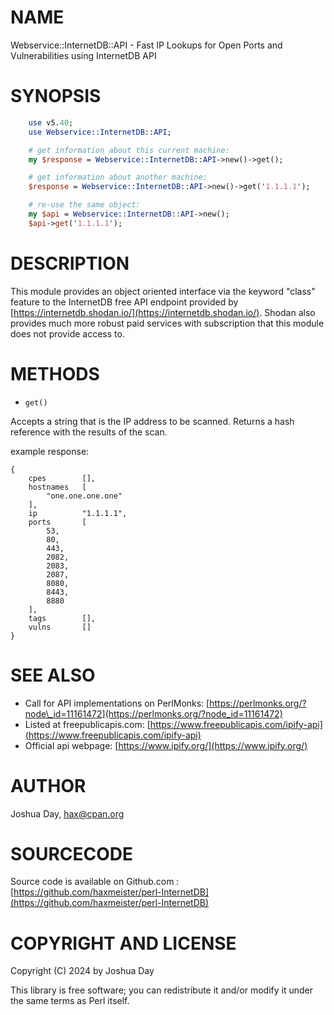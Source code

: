 # NAME

Webservice::InternetDB::API - Fast IP Lookups for Open Ports and Vulnerabilities using InternetDB API

# SYNOPSIS
```perl
    use v5.40;
    use Webservice::InternetDB::API;

    # get information about this current machine:
    my $response = Webservice::InternetDB::API->new()->get();

    # get information about another machine:
    $response = Webservice::InternetDB::API->new()->get('1.1.1.1');

    # re-use the same object:
    my $api = Webservice::InternetDB::API->new();
    $api->get('1.1.1.1');
```
# DESCRIPTION

This module provides an object oriented interface via the keyword "class" feature to the InternetDB free API endpoint provided by [https://internetdb.shodan.io/](https://internetdb.shodan.io/). Shodan also provides much more robust paid services with subscription that this module does not provide access to.

# METHODS

- `get()`

Accepts a string that is the IP address to be scanned.
Returns a hash reference with the results of the scan.

example response:

    {
        cpes        [],
        hostnames   [
            "one.one.one.one"
        ],
        ip          "1.1.1.1",
        ports       [
            53,
            80,
            443,
            2082,
            2083,
            2087,
            8080,
            8443,
            8880
        ],
        tags        [],
        vulns       []
    }

# SEE ALSO

- Call for API implementations on PerlMonks: [https://perlmonks.org/?node\_id=11161472](https://perlmonks.org/?node_id=11161472)
- Listed at  freepublicapis.com: [https://www.freepublicapis.com/ipify-api](https://www.freepublicapis.com/ipify-api)
- Official api webpage: [https://www.ipify.org/](https://www.ipify.org/)

# AUTHOR

Joshua Day, <hax@cpan.org>

# SOURCECODE

Source code is available on Github.com : [https://github.com/haxmeister/perl-InternetDB](https://github.com/haxmeister/perl-InternetDB)

# COPYRIGHT AND LICENSE

Copyright (C) 2024 by Joshua Day

This library is free software; you can redistribute it and/or modify
it under the same terms as Perl itself.
